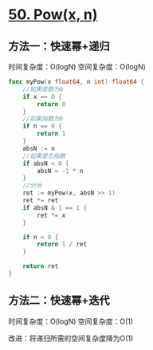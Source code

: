 # [50. Pow(x, n)](https://leetcode-cn.com/problems/powx-n/)

## 方法一：快速幂+递归

时间复杂度：O(logN)
		空间复杂度：O(logN)

```go
func myPow(x float64, n int) float64 {
	//如果底数为0
	if x == 0 {
		return 0
	}
	//如果指数为0
	if n == 0 {
		return 1
	}
	absN := n
	//如果是负指数
	if absN < 0 {
		absN = -1 * n
	}
	//分治
	ret := myPow(x, absN >> 1)
	ret *= ret
	if absN & 1 == 1 {
		ret *= x
	}

	if n < 0 {
		return 1 / ret
	}

	return ret
}
```

## 方法二：快速幂+迭代

时间复杂度：O(logN)
		空间复杂度：O(1)

改进：将递归所需的空间复杂度降为O(1)

